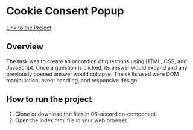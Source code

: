 # Cookie Consent Popup
<a href="https://roadmap.sh/projects/accordion">Link to the Project</a>

## Overview 
The task was to create an accordion of questions using HTML, CSS, and JavaScript. Once a question is clicked, its answer would expand and any previously opened answer would collapse. The skills used were DOM manipulation, event handling, and responsive design.

## How to run the project
1. Clone or download the files in 06-accordion-component.
2. Open the index.html file in your web browser.
